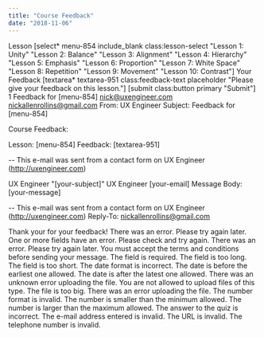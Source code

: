 ```yaml
---
title: "Course Feedback"
date: "2018-11-06"
---
```


Lesson \[select\* menu-854 include\_blank class:lesson-select "Lesson 1: Unity" "Lesson 2: Balance" "Lesson 3: Alignment" "Lesson 4: Hierarchy" "Lesson 5: Emphasis" "Lesson 6: Proportion" "Lesson 7: White Space" "Lesson 8: Repetition" "Lesson 9: Movement" "Lesson 10: Contrast"\] Your Feedback \[textarea\* textarea-951 class:feedback-text placeholder "Please give your feedback on this lesson."\] \[submit class:button primary "Submit"\] 1 Feedback for \[menu-854\] nick@uxengineer.com nickallenrollins@gmail.com From: UX Engineer Subject: Feedback for \[menu-854\]

Course Feedback:

Lesson: \[menu-854\] Feedback: \[textarea-951\]

\-- This e-mail was sent from a contact form on UX Engineer (http://uxengineer.com)

UX Engineer "\[your-subject\]" UX Engineer \[your-email\] Message Body: \[your-message\]

\-- This e-mail was sent from a contact form on UX Engineer (http://uxengineer.com) Reply-To: nickallenrollins@gmail.com

Thank your for your feedback! There was an error. Please try again later. One or more fields have an error. Please check and try again. There was an error. Please try again later. You must accept the terms and conditions before sending your message. The field is required. The field is too long. The field is too short. The date format is incorrect. The date is before the earliest one allowed. The date is after the latest one allowed. There was an unknown error uploading the file. You are not allowed to upload files of this type. The file is too big. There was an error uploading the file. The number format is invalid. The number is smaller than the minimum allowed. The number is larger than the maximum allowed. The answer to the quiz is incorrect. The e-mail address entered is invalid. The URL is invalid. The telephone number is invalid.

